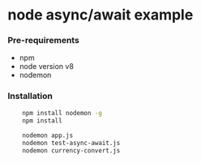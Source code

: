 # node async/await example

### Pre-requirements
- npm
- node version v8
- nodemon

### Installation
```sh
    npm install nodemon -g
    npm install
    
    nodemon app.js
    nodemon test-async-await.js
    nodemon currency-convert.js
```